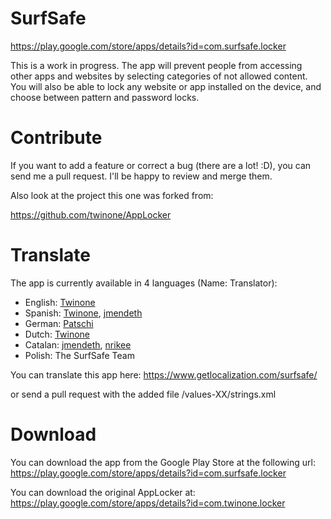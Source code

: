 SurfSafe
=========

https://play.google.com/store/apps/details?id=com.surfsafe.locker

This is a work in progress. The app will prevent people from accessing other apps and websites by selecting categories of not allowed content.
You will also be able to lock any website or app installed on the device, and choose between pattern and password locks.

Contribute
==========

If you want to add a feature or correct a bug (there are a lot! :D), you can send me a pull request.
I'll be happy to review and merge them.

Also look at the project this one was forked from:

https://github.com/twinone/AppLocker

Translate
=========

The app is currently available in 4 languages (Name: Translator):

 * English: [Twinone](https://github.com/twinone)
 * Spanish: [Twinone](https://github.com/twinone), [jmendeth](https://github.com/jmendeth)
 * German: [Patschi](https://github.com/patschi)
 * Dutch: [Twinone](https://github.com/twinone)
 * Catalan: [jmendeth](https://github.com/jmendeth), [nrikee](https://github.com/nrikee)
 * Polish: The SurfSafe Team

You can translate this app here: https://www.getlocalization.com/surfsafe/

or send a pull request with the added file /values-XX/strings.xml



Download
========

You can download the app from the Google Play Store at the following url: https://play.google.com/store/apps/details?id=com.surfsafe.locker

You can download the original AppLocker at: https://play.google.com/store/apps/details?id=com.twinone.locker
